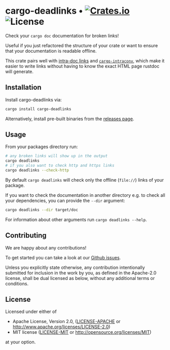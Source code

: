 # cargo-deadlinks • [![Crates.io](http://meritbadge.herokuapp.com/cargo-deadlinks)](https://crates.io/crates/cargo-deadlinks) ![License](https://img.shields.io/crates/l/cargo-deadlinks.svg)

Check your `cargo doc` documentation for broken links!

Useful if you just refactored the structure of your crate or want to ensure that
your documentation is readable offline.

This crate pairs well with [intra-doc links] and [`cargo-intraconv`], which
make it easier to write links without having to know the exact HTML page
rustdoc will generate.

## Installation

Install cargo-deadlinks via:
```bash
cargo install cargo-deadlinks
```

Alternatively, install pre-built binaries from the [releases page].

[intra-doc links]: https://doc.rust-lang.org/rustdoc/linking-to-items-by-name.html
[`cargo-intraconv`]: https://github.com/poliorcetics/cargo-intraconv
[releases page]: https://github.com/deadlinks/cargo-deadlinks/releases

## Usage

From your packages directory run:
```bash
# any broken links will show up in the output
cargo deadlinks
# if you also want to check http and https links
cargo deadlinks --check-http
```
By default `cargo deadlinks` will check only the offline (`file://`) links of your package.

If you want to check the documentation in another directory e.g. to check all
your dependencies, you can provide the `--dir` argument:
```bash
cargo deadlinks --dir target/doc
```
For information about other arguments run `cargo deadlinks --help`.


## Contributing

We are happy about any contributions!

To get started you can take a look at our [Github issues](https://github.com/deadlinks/cargo-deadlinks/issues).

Unless you explicitly state otherwise, any contribution intentionally
submitted for inclusion in the work by you, as defined in the Apache-2.0
license, shall be dual licensed as below, without any additional terms or
conditions.

## License

Licensed under either of

 * Apache License, Version 2.0, ([LICENSE-APACHE](LICENSE-APACHE) or http://www.apache.org/licenses/LICENSE-2.0)
 * MIT license ([LICENSE-MIT](LICENSE-MIT) or http://opensource.org/licenses/MIT)

at your option.
